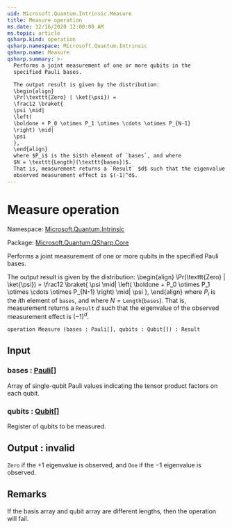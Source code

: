 ```yaml
---
uid: Microsoft.Quantum.Intrinsic.Measure
title: Measure operation
ms.date: 12/16/2020 12:00:00 AM
ms.topic: article
qsharp.kind: operation
qsharp.namespace: Microsoft.Quantum.Intrinsic
qsharp.name: Measure
qsharp.summary: >-
  Performs a joint measurement of one or more qubits in the
  specified Pauli bases.

  The output result is given by the distribution:
  \begin{align}
  \Pr(\texttt{Zero} | \ket{\psi}) =
  \frac12 \braket{
  \psi \mid|
  \left(
  \boldone + P_0 \otimes P_1 \otimes \cdots \otimes P_{N-1}
  \right) \mid|
  \psi
  },
  \end{align}
  where $P_i$ is the $i$th element of `bases`, and where
  $N = \texttt{Length}(\texttt{bases})$.
  That is, measurement returns a `Result` $d$ such that the eigenvalue of the
  observed measurement effect is $(-1)^d$.
---
```


# Measure operation

Namespace: [Microsoft.Quantum.Intrinsic](xref:Microsoft.Quantum.Intrinsic)

Package: [Microsoft.Quantum.QSharp.Core](https://nuget.org/packages/Microsoft.Quantum.QSharp.Core)


Performs a joint measurement of one or more qubits in thespecified Pauli bases.The output result is given by the distribution:\begin{align}\Pr(\texttt{Zero} | \ket{\psi}) =\frac12 \braket{\psi \mid|\left(\boldone + P_0 \otimes P_1 \otimes \cdots \otimes P_{N-1}\right) \mid|\psi},\end{align}where $P_i$ is the $i$th element of `bases`, and where$N = \texttt{Length}(\texttt{bases})$.That is, measurement returns a `Result` $d$ such that the eigenvalue of theobserved measurement effect is $(-1)^d$.

```qsharp
operation Measure (bases : Pauli[], qubits : Qubit[]) : Result
```


## Input

### bases : [Pauli](xref:microsoft.quantum.lang-ref.pauli)[]

Array of single-qubit Pauli values indicating the tensor productfactors on each qubit.


### qubits : [Qubit](xref:microsoft.quantum.lang-ref.qubit)[]

Register of qubits to be measured.



## Output : __invalid<Result>__

`Zero` if the $+1$ eigenvalue is observed, and `One` ifthe $-1$ eigenvalue is observed.

## Remarks

If the basis array and qubit array are different lengths, then theoperation will fail.